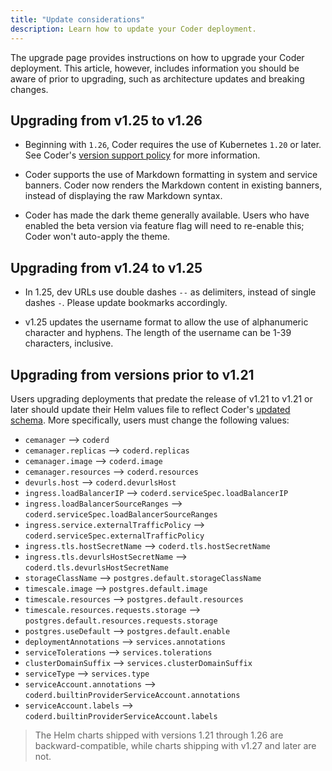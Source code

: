 ```yaml
---
title: "Update considerations"
description: Learn how to update your Coder deployment.
---
```


The upgrade page provides instructions on how to upgrade your Coder deployment.
This article, however, includes information you should be aware of prior to
upgrading, such as architecture updates and breaking changes.

## Upgrading from v1.25 to v1.26

- Beginning with `1.26`, Coder requires the use of Kubernetes `1.20` or later.
  See Coder's [version support policy] for more information.

<!-- Turn off linting to avoid changing the link -->
<!-- markdownlint-disable MD044 -->

[version support policy]: ../kubernetes/index.md#supported-kubernetes-versions

- Coder supports the use of Markdown formatting in system and service banners.
  Coder now renders the Markdown content in existing banners, instead of
  displaying the raw Markdown syntax.

- Coder has made the dark theme generally available. Users who have enabled the
  beta version via feature flag will need to re-enable this; Coder won't
  auto-apply the theme.

## Upgrading from v1.24 to v1.25

- In 1.25, dev URLs use double dashes `--` as delimiters, instead of single
  dashes `-`. Please update bookmarks accordingly.

- v1.25 updates the username format to allow the use of alphanumeric character
  and hyphens. The length of the username can be 1-39 characters, inclusive.

## Upgrading from versions prior to v1.21

Users upgrading deployments that predate the release of v1.21 to v1.21 or later
should update their Helm values file to reflect Coder's [updated schema]. More
specifically, users must change the following values:

- `cemanager` --> `coderd`
- `cemanager.replicas` --> `coderd.replicas`
- `cemanager.image` --> `coderd.image`
- `cemanager.resources` --> `coderd.resources`
- `devurls.host` --> `coderd.devurlsHost`
- `ingress.loadBalancerIP` --> `coderd.serviceSpec.loadBalancerIP`
- `ingress.loadBalancerSourceRanges` -->
  `coderd.serviceSpec.loadBalancerSourceRanges`
- `ingress.service.externalTrafficPolicy` -->
  `coderd.serviceSpec.externalTrafficPolicy`
- `ingress.tls.hostSecretName` --> `coderd.tls.hostSecretName`
- `ingress.tls.devurlsHostSecretName` --> `coderd.tls.devurlsHostSecretName`
- `storageClassName` --> `postgres.default.storageClassName`
- `timescale.image` --> `postgres.default.image`
- `timescale.resources` --> `postgres.default.resources`
- `timescale.resources.requests.storage` -->
  `postgres.default.resources.requests.storage`
- `postgres.useDefault` --> `postgres.default.enable`
- `deploymentAnnotations` --> `services.annotations`
- `serviceTolerations` --> `services.tolerations`
- `clusterDomainSuffix` --> `services.clusterDomainSuffix`
- `serviceType` --> `services.type`
- `serviceAccount.annotations` -->
  `coderd.builtinProviderServiceAccount.annotations`
- `serviceAccount.labels` --> `coderd.builtinProviderServiceAccount.labels`

<!-- Turn off linting to avoid changing the link -->
<!-- markdownlint-disable MD044 -->

[updated schema]:
  https://github.com/coder/enterprise-helm/blob/1.27.0/values.yaml

<!-- markdownlint-enable MD044 -->

> The Helm charts shipped with versions 1.21 through 1.26 are
> backward-compatible, while charts shipping with v1.27 and later are not.
